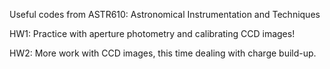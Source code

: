 Useful codes from ASTR610: Astronomical Instrumentation and Techniques

HW1: Practice with aperture photometry and calibrating CCD images!

HW2: More work with CCD images, this time dealing with charge build-up.
